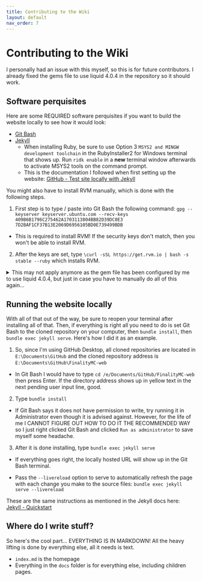 ```yaml
---
title: Contributing to the Wiki
layout: default
nav_order: 7
---
```


# Contributing to the Wiki

I personally had an issue with this myself, so this is for future contributors. I already fixed the gems file to use liquid 4.0.4 in the repository so it should work.

## Software perquisites
Here are some REQUIRED software perquisites if you want to build the website locally to see how it would look:
* [Git Bash](https://git-scm.com/downloads)
* [Jekyll](https://jekyllrb.com/docs/installation/)
  * When installing Ruby, be sure to use Option 3 `MSYS2 and MINGW development toolchain` in the RubyInstaller2 for Windows terminal that shows up. Run `ridk enable` in a **new** terminal window afterwards to activate MSYS2 tools on the command prompt.
  * This is the documentation I followed when first setting up the website: [GitHub - Test site locally with Jekyll](https://docs.github.com/en/pages/setting-up-a-github-pages-site-with-jekyll/testing-your-github-pages-site-locally-with-jekyll)

You might also have to install RVM manually, which is done with the following steps.
1. First step is to type / paste into Git Bash the following command: `gpg --keyserver keyserver.ubuntu.com --recv-keys 409B6B1796C275462A1703113804BB82D39DC0E3 7D2BAF1CF37B13E2069D6956105BD0E739499BDB` 
  * This is required to install RVM! If the security keys don't match, then you won't be able to install RVM.
2. After the keys are set, type `\curl -sSL https://get.rvm.io | bash -s stable --ruby` which installs RVM.

<details>

<summary>This may not apply anymore as the gem file has been configured by me to use liquid 4.0.4, but just in case you have to manually do all of this again...</summary>

You also have to install Liquid version 4.0.4 instead of 4.0.3, otherwise you will get an error that says something like `"undefined method: tainted"`. Now of course, this isn't exactly what was said, but this is what fixed it. The command to install v4.0.4 through Git Bash is below.
* `install liquid -v 4.0.4`

You may also need to install webrick, which can be done by typing:
* `bundle add webrick`

</details>

## Running the website locally
With all of that out of the way, be sure to reopen your terminal after installing all of that. Then, if everything is right all you need to do is set Git Bash to the cloned repository on your computer, then `bundle install`, then `bundle exec jekyll serve`. Here's how I did it as an example.

1. So, since I'm using GitHub Desktop, all cloned repositories are located in `E:\Documents\GitHub` and the cloned repository address is `E:\Documents\GitHub\FinalityMC-web`
  * In Git Bash I would have to type `cd /e/Documents/GitHub/FinalityMC-web` then press Enter. If the directory address shows up in yellow text in the next pending user input line, good.
2. Type `bundle install`
  * If Git Bash says it does not have permission to write, try running it in Administrator even though it is advised against. However, for the life of me I CANNOT FIGURE OUT HOW TO DO IT THE RECOMMENDED WAY so I just right clicked Git Bash and clicked `Run as administrator` to save myself some headache.
3. After it is done installing, type `bundle exec jekyll serve`
  * If everything goes right, the locally hosted URL will show up in the Git Bash terminal.

* Pass the `--livereload` option to serve to automatically refresh the page with each change you make to the source files: `bundle exec jekyll serve --livereload`

These are the same instructions as mentioned in the Jekyll docs here: [Jekyll - Quickstart](https://jekyllrb.com/docs/)

## Where do I write stuff?
So here's the cool part... EVERYTHING IS IN MARKDOWN! All the heavy lifting is done by everything else, all it needs is text.
* `index.md` is the homepage
* Everything in the `docs` folder is for everything else, including children pages. 